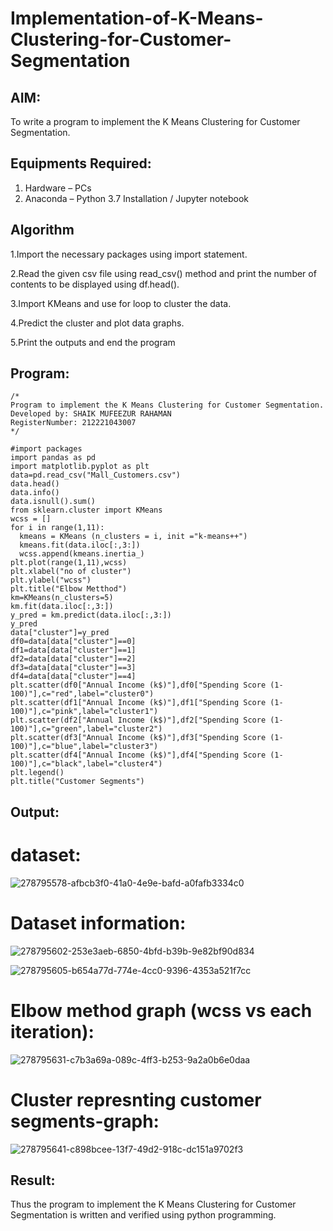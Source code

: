 # Implementation-of-K-Means-Clustering-for-Customer-Segmentation

## AIM:
To write a program to implement the K Means Clustering for Customer Segmentation.

## Equipments Required:
1. Hardware – PCs
2. Anaconda – Python 3.7 Installation / Jupyter notebook

## Algorithm

1.Import the necessary packages using import statement.

2.Read the given csv file using read_csv() method and print the number of contents to be displayed using df.head().

3.Import KMeans and use for loop to cluster the data.

4.Predict the cluster and plot data graphs.

5.Print the outputs and end the program

## Program:
```
/*
Program to implement the K Means Clustering for Customer Segmentation.
Developed by: SHAIK MUFEEZUR RAHAMAN
RegisterNumber: 212221043007 
*/
```
```
#import packages
import pandas as pd
import matplotlib.pyplot as plt
data=pd.read_csv("Mall_Customers.csv")
data.head()
data.info()
data.isnull().sum()
from sklearn.cluster import KMeans
wcss = []
for i in range(1,11):
  kmeans = KMeans (n_clusters = i, init ="k-means++")
  kmeans.fit(data.iloc[:,3:])
  wcss.append(kmeans.inertia_)
plt.plot(range(1,11),wcss)
plt.xlabel("no of cluster")
plt.ylabel("wcss")
plt.title("Elbow Metthod")
km=KMeans(n_clusters=5)
km.fit(data.iloc[:,3:])
y_pred = km.predict(data.iloc[:,3:])
y_pred
data["cluster"]=y_pred
df0=data[data["cluster"]==0]
df1=data[data["cluster"]==1]
df2=data[data["cluster"]==2]
df3=data[data["cluster"]==3]
df4=data[data["cluster"]==4]
plt.scatter(df0["Annual Income (k$)"],df0["Spending Score (1-100)"],c="red",label="cluster0")
plt.scatter(df1["Annual Income (k$)"],df1["Spending Score (1-100)"],c="pink",label="cluster1")
plt.scatter(df2["Annual Income (k$)"],df2["Spending Score (1-100)"],c="green",label="cluster2")
plt.scatter(df3["Annual Income (k$)"],df3["Spending Score (1-100)"],c="blue",label="cluster3")
plt.scatter(df4["Annual Income (k$)"],df4["Spending Score (1-100)"],c="black",label="cluster4")
plt.legend()
plt.title("Customer Segments")
```

## Output:
# dataset:
![278795578-afbcb3f0-41a0-4e9e-bafd-a0fafb3334c0](https://github.com/githubmufeez45/Implementation-of-K-Means-Clustering-for-Customer-Segmentation/assets/134826568/26692c13-adc7-4ba5-a88f-e17a0be00c3e)

# Dataset information:
![278795602-253e3aeb-6850-4bfd-b39b-9e82bf90d834](https://github.com/githubmufeez45/Implementation-of-K-Means-Clustering-for-Customer-Segmentation/assets/134826568/32d2ab01-d216-4fae-adbc-bbd51093212f)

![278795605-b654a77d-774e-4cc0-9396-4353a521f7cc](https://github.com/githubmufeez45/Implementation-of-K-Means-Clustering-for-Customer-Segmentation/assets/134826568/cee78d63-cfcf-4da1-a7fb-0de5a20e7a2f)

# Elbow method graph (wcss vs each iteration):
![278795631-c7b3a69a-089c-4ff3-b253-9a2a0b6e0daa](https://github.com/githubmufeez45/Implementation-of-K-Means-Clustering-for-Customer-Segmentation/assets/134826568/ca6ed196-036e-411e-b2bb-0ed2def5d058)

# Cluster represnting customer segments-graph:
![278795641-c898bcee-13f7-49d2-918c-dc151a9702f3](https://github.com/githubmufeez45/Implementation-of-K-Means-Clustering-for-Customer-Segmentation/assets/134826568/03319e3b-b15e-4d25-a9ac-e4ce4ea7eb89)


## Result:
Thus the program to implement the K Means Clustering for Customer Segmentation is written and verified using python programming.
